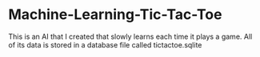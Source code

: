 # Machine-Learning-Tic-Tac-Toe
This is an AI that I created that slowly learns each time it plays a game. All of its data is stored in a database file called tictactoe.sqlite
